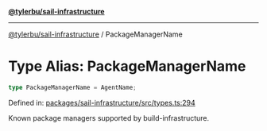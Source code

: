 [**@tylerbu/sail-infrastructure**](../README.md)

***

[@tylerbu/sail-infrastructure](../README.md) / PackageManagerName

# Type Alias: PackageManagerName

```ts
type PackageManagerName = AgentName;
```

Defined in: [packages/sail-infrastructure/src/types.ts:294](https://github.com/microsoft/FluidFramework/blob/main/packages/sail-infrastructure/src/types.ts#L294)

Known package managers supported by build-infrastructure.

